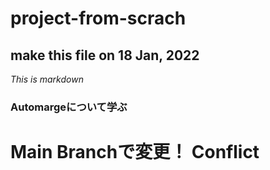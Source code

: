 # project-from-scrach
## make this file on 18 Jan, 2022
*This is markdown*

### Automargeについて学ぶ
# Main Branchで変更！ Conflict